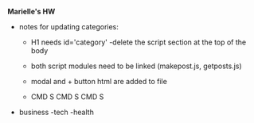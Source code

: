 **Marielle's HW**

- notes for updating categories:
    - H1 needs id='category'
    -delete the script section at the top of the body
    - both script modules need to be linked (makepost.js, getposts.js)
    - modal and + button html are added to file
    

    - CMD S CMD S CMD S


- business
-tech
-health